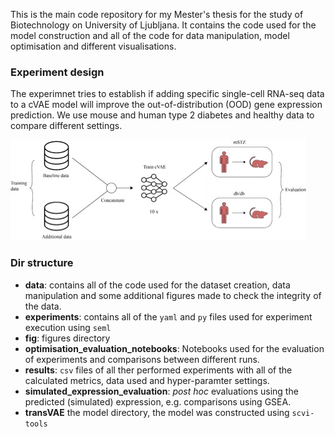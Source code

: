 This is the main code repository for my Mester's thesis for the study of Biotechnology on University of Ljubljana. It contains the code used for the model construction and all of the code for data manipulation, model optimisation and different visualisations.

### Experiment design

The experimnet tries to establish if adding specific single-cell RNA-seq data to a cVAE model will improve the out-of-distribution (OOD) gene expression prediction. We use mouse and human type 2 diabetes and healthy data to compare different settings.

![The design of the experiment](fig/experiment_design.jpg)

### Dir structure

- **data**: contains all of the code used for the dataset creation, data manipulation and some additional figures made to check the integrity of the data.
- **experiments**: contains all of the `yaml` and `py` files used for experiment execution using `seml`
- **fig**: figures directory
- **optimisation_evaluation_notebooks**: Notebooks used for the evaluation of experiments and comparisons between different runs.
- **results**: `csv` files of all ther performed experiments with all of the calculated metrics, data used and hyper-paramter settings.
- **simulated_expression_evaluation**: *post hoc* evaluations using the predicted (simulated) expression, e.g. comparisons using GSEA.
- **transVAE** the model directory, the model was constructed using `scvi-tools`